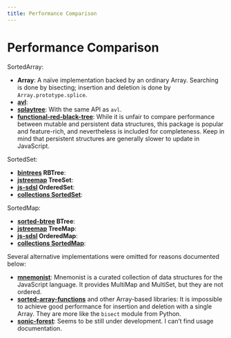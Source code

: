 ```yaml
---
title: Performance Comparison
---
```


# Performance Comparison

SortedArray:

- **Array**:
  A naïve implementation backed by an ordinary Array.
  Searching is done by bisecting; insertion and deletion is done by `Array.prototype.splice`.
- **[avl](https://www.npmjs.com/package/avl)**:
- **[splaytree](https://www.npmjs.com/package/splaytree)**:
  With the same API as `avl`.
- **[functional-red-black-tree](https://www.npmjs.com/package/functional-red-black-tree)**:
  While it is unfair to compare performance between mutable and persistent data structures, this package is popular and feature-rich, and nevertheless is included for completeness. Keep in mind that persistent structures are generally slower to update in JavaScript.

SortedSet:

- **[bintrees](https://www.npmjs.com/package/bintrees) RBTree**:
- **[jstreemap](https://kirusi.github.io/jstreemap/) TreeSet**:
- **[js-sdsl](https://js-sdsl.org/) OrderedSet**:
- **[collections SortedSet](https://www.collectionsjs.com/sorted-set)**:

SortedMap:

- **[sorted-btree](https://www.npmjs.com/package/sorted-btree) BTree**:
- **[jstreemap](https://kirusi.github.io/jstreemap/) TreeMap**:
- **[js-sdsl](https://js-sdsl.org/) OrderedMap**:
- **[collections SortedMap](https://www.collectionsjs.com/sorted-map)**:

Several alternative implementations were omitted for reasons documented below:

- **[mnemonist](https://yomguithereal.github.io/mnemonist/)**:
  Mnemonist is a curated collection of data structures for the JavaScript language. It provides MultiMap and MultiSet, but they are not ordered.
- **[sorted-array-functions](https://www.npmjs.com/package/sorted-array-functions)** and other Array-based libraries:
  It is impossible to achieve good performance for insertion and deletion with a single Array. They are more like the `bisect` module from Python.
- **[sonic-forest](https://streamich.github.io/sonic-forest/)**:
  Seems to be still under development. I can’t find usage documentation.

